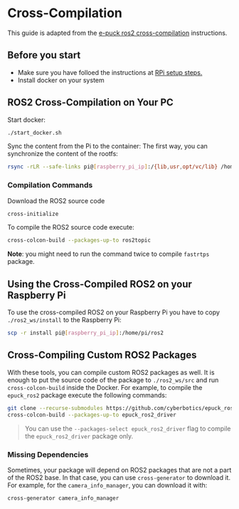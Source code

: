 # Cross-Compilation

This guide is adapted from the  [e-puck ros2 cross-compilation](https://github.com/cyberbotics/epuck_ros2/blob/master/installation/cross_compile/README.md) instructions.

## Before you start

- Make sure you have folloed the instructions at [RPi setup steps. ](/ros2/rpi-setup/README.md)
- Install docker on your system

## ROS2 Cross-Compilation on Your PC

Start docker:
```bash
./start_docker.sh
```

Sync the content from the Pi to the container:
The first way, you can synchronize the content of the rootfs:
```bash
rsync -rLR --safe-links pi@[raspberry_pi_ip]:/{lib,usr,opt/vc/lib} /home/develop/rootfs
```

### Compilation Commands 

Download the ROS2 source code
```bash
cross-initialize
```

To compile the ROS2 source code execute:
```bash
cross-colcon-build --packages-up-to ros2topic
```
**Note**: you might need to run the command twice to compile `fastrtps` package.

## Using the Cross-Compiled ROS2 on your Raspberry Pi

To use the cross-compiled ROS2 on your Raspberry Pi you have to copy `./ros2_ws/install` to the Raspberry Pi:
```bash
scp -r install pi@[raspberry_pi_ip]:/home/pi/ros2
```

## Cross-Compiling Custom ROS2 Packages

With these tools, you can compile custom ROS2 packages as well.
It is enough to put the source code of the package to `./ros2_ws/src` and run `cross-colcon-build` inside the Docker.
For example, to compile the `epuck_ros2` package execute the following commands:

```bash
git clone --recurse-submodules https://github.com/cyberbotics/epuck_ros2.git src/epuck_ros2
cross-colcon-build --packages-up-to epuck_ros2_driver
```

> You can use the `--packages-select epuck_ros2_driver` flag to compile the `epuck_ros2_driver` package only.

### Missing Dependencies

Sometimes, your package will depend on ROS2 packages that are not a part of the ROS2 base.
In that case, you can use `cross-generator` to download it.
For example, for the `camera_info_manager`, you can download it with:
```bash
cross-generator camera_info_manager
```

